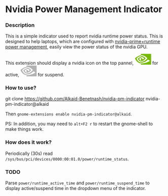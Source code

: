 # Nvidia Power Management Indicator

### Description

This is a simple indicator used to report nvidia runtime power status. This is designed to help laptops, which are configured with [nvidia-prime+runtime power management](https://download.nvidia.com/XFree86/Linux-x86_64/460.39/README/dynamicpowermanagement.html), easily view the power status of the nvidia GPU.

This extension should display a nvidia icon on the top pannel, <img src="icons/nvidia-active.svg" alt="active" style="zoom:5%;" /> for active, <img src="icons/nvidia-suspend.svg" alt="suspend" style="zoom:5%;" /> for suspend.



### How to use?

git clone https://github.com/Alkaid-Benetnash/nvidia-pm-indicator nvidia-pm-indicator@alkaid

Then `gnome-extensions enable nvidia-pm-indicator@alkaid`.

PS: In addition, you may need to `alt+F2 r` to restart the gnome-shell to make things work.

### How does it work?

Periodically (30s) read `/sys/bus/pci/devices/0000:00:01.0/power/runtime_status`.

### TODO

Parse `power/runtime_active_time` and `power/runtime_suspend_time` to display active/suspend time in the dropdown menu of the indicator.